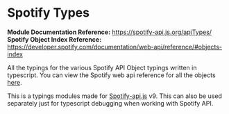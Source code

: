 # Spotify Types

**Module Documentation Reference:** https://spotify-api.js.org/apiTypes/<br/>
**Spotify Object Index Reference:** https://developer.spotify.com/documentation/web-api/reference/#objects-index

All the typings for the various Spotify API Object typings written in typescript. You can view the Spotify web api reference for all the objects [here](https://developer.spotify.com/documentation/web-api/reference/#objects-index).

This is a typings modules made for [Spotify-api.js](https://github.com/spotify-api/spotify-api.js) v9. This can also be used separately just for typescript debugging when working with Spotify API.